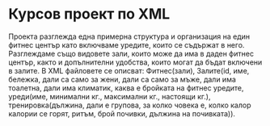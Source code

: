 # Курсов проект по XML

Проекта разглежда една примерна структура и организация на един фитнес център като
включваме уредите, които се съдържат в него. Разглеждаме също видовете зали, които може да
има в даден фитнес център, както и допълнителни удобства, които могат да бъдат включени в
залите. В XML файловете се описват:
Фитнес(зали),
Залите(id, име, бележка, дали са само за жени, дали са само за мъже, дали има тоалетна, дали
има климатик, каква е бройката на фитнес уредите,
 уреди(име, минимални кг., максимални кг., настоящи кг.),
 тренировка(дължина, дали е групова, за колко човека е, колко калор
калории се горят, ритъм, брой почивки, дължина на почивката)).
